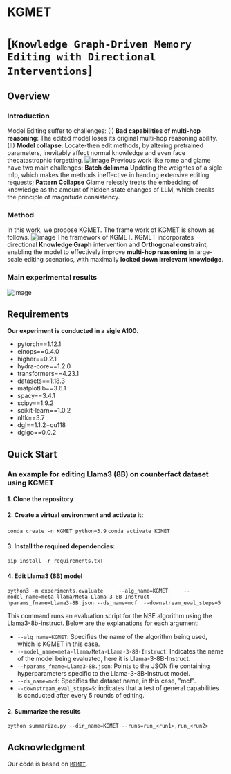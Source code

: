# KGMET
# [``Knowledge Graph-Driven Memory Editing with Directional Interventions``]
## Overview

### Introduction

Model Editing suffer to challenges: (I) **Bad capabilities of multi-hop reasoning**: The edited model loses its original multi-hop reasoning ability. (II) **Model collapse**:  Locate-then edit methods, by altering pretrained parameters, inevitably affect normal knowledge and even  face thecatastrophic forgetting.
![image](https://github.com/user-attachments/assets/bd3c3b4d-c5b8-4d79-8cef-8d4b77d961e0)
Previous work like rome and glame have two main challenges: **Batch delimma** Updating the weightes of a sigle mlp, which makes the methods ineffective in handing extensive editing requests; **Pattern Collapse** Glame relessly treats the embedding of knowledge as the amount of hidden state changes of LLM, which breaks the principle of magnitude consistency.

### Method

In this work, we propose KGMET. The frame work of KGMET is shown as follows.
![image](https://github.com/user-attachments/assets/3f4ad5d0-d146-4dd3-88e3-3dd041b65c86)
The framework of KGMET. KGMET incorporates directional **Knowledge Graph** intervention and **Orthogonal constraint**, enabling the model to effectively improve **multi-hop reasoning** in large-scale editing scenarios, with maximally **locked down irrelevant knowledge**.
### Main experimental results
![image](https://github.com/user-attachments/assets/33d3a8a8-3e9b-42e2-a4c5-2cf2700289ff)

## Requirements
**Our experiment is conducted in a sigle A100.**
- pytorch==1.12.1
- einops==0.4.0
- higher==0.2.1
- hydra-core==1.2.0
- transformers==4.23.1
- datasets==1.18.3
- matplotlib==3.6.1
- spacy==3.4.1
- scipy==1.9.2
- scikit-learn==1.0.2
- nltk==3.7
- dgl==1.1.2+cu118
- dglgo==0.0.2
## Quick Start
### An example for editing Llama3 (8B) on counterfact dataset using KGMET
#### 1. Clone the repository
#### 2. Create a virtual environment and activate it:
   `conda create -n KGMET python=3.9`
   `conda activate KGMET`
#### 3. Install the required dependencies: 
    pip install -r requirements.txT
#### 4. Edit Llama3 (8B) model 
 
    python3 -m experiments.evaluate     --alg_name=KGMET     --model_name=meta-llama/Meta-Llama-3-8B-Instruct     --hparams_fname=Llama3-8B.json --ds_name=mcf  --downstream_eval_steps=5

This command runs an evaluation script for the NSE algorithm using the Llama3-8b-instruct. Below are the explanations for each argument:

- `--alg_name=KGMET`: Specifies the name of the algorithm being used, which is KGMET in this case.
- `--model_name=meta-llama/Meta-Llama-3-8B-Instruct`: Indicates the name of the model being evaluated, here it is Llama-3-8B-Instruct.
- `--hparams_fname=Llama3-8B.json`: Points to the JSON file containing hyperparameters specific to the Llama-3-8B-Instruct model.
- `--ds_name=mcf`: Specifies the dataset name, in this case, "mcf". 
- `--downstream_eval_steps=5`: indicates that a test of general capabilities is conducted after every 5 rounds of editing.
#### 2. Summarize the results

    python summarize.py --dir_name=KGMET --runs=run_<run1>,run_<run2>

## Acknowledgment
Our code is based on  [``MEMIT``](https://github.com/kmeng01/memit.git).

